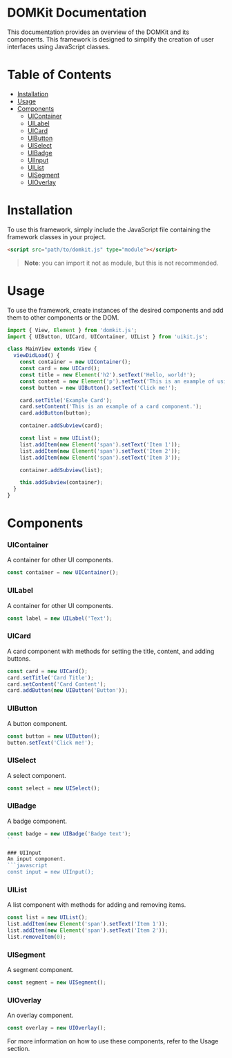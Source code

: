 # DOMKit Documentation
This documentation provides an overview of the DOMKit and its components. This framework is designed to simplify the creation of user interfaces using JavaScript classes.

# Table of Contents
- [Installation](#installation)
- [Usage](#usage)
- [Components](#components)
  - [UIContainer](#uicontainer)
  - [UILabel](#uilabel)
  - [UICard](#uicard)
  - [UIButton](#uibutton)
  - [UISelect](#uiselect)
  - [UIBadge](#uibadge)
  - [UIInput](#uiinput)
  - [UIList](#uilist)
  - [UISegment](#uisegment)
  - [UIOverlay](#uioverlay)

# Installation
To use this framework, simply include the JavaScript file containing the framework classes in your project.
```html
<script src="path/to/domkit.js" type="module"></script>
```
> **Note**: you can import it not as module, but this is not recommended.

# Usage
To use the framework, create instances of the desired components and add them to other components or the DOM.

```javascript
import { View, Element } from 'domkit.js';
import { UIButton, UICard, UIContainer, UIList } from 'uikit.js';

class MainView extends View {
  viewDidLoad() {
    const container = new UIContainer();
    const card = new UICard();
    const title = new Element('h2').setText('Hello, world!');
    const content = new Element('p').setText('This is an example of using the UI framework.');
    const button = new UIButton().setText('Click me!');

    card.setTitle('Example Card');
    card.setContent('This is an example of a card component.');
    card.addButton(button);

    container.addSubview(card);

    const list = new UIList();
    list.addItem(new Element('span').setText('Item 1'));
    list.addItem(new Element('span').setText('Item 2'));
    list.addItem(new Element('span').setText('Item 3'));

    container.addSubview(list);

    this.addSubview(container);
  }
}
```

# Components
### UIContainer
A container for other UI components.
```javascript
const container = new UIContainer();
```

### UILabel
A container for other UI components.
```javascript
const label = new UILabel('Text');
```

### UICard
A card component with methods for setting the title, content, and adding buttons.
```javascript
const card = new UICard();
card.setTitle('Card Title');
card.setContent('Card Content');
card.addButton(new UIButton('Button'));
```

### UIButton
A button component.
```javascript
const button = new UIButton();
button.setText('Click me!');
```

### UISelect
A select component.
```javascript
const select = new UISelect();
```

### UIBadge
A badge component.
```javascript
const badge = new UIBadge('Badge text');
``

### UIInput
An input component.
```javascript
const input = new UIInput();
```

### UIList
A list component with methods for adding and removing items.
```javascript
const list = new UIList();
list.addItem(new Element('span').setText('Item 1'));
list.addItem(new Element('span').setText('Item 2'));
list.removeItem(0);
```

### UISegment
A segment component.
```javascript
const segment = new UISegment();
```

### UIOverlay
An overlay component.
```javascript
const overlay = new UIOverlay();
```

For more information on how to use these components, refer to the Usage section.
